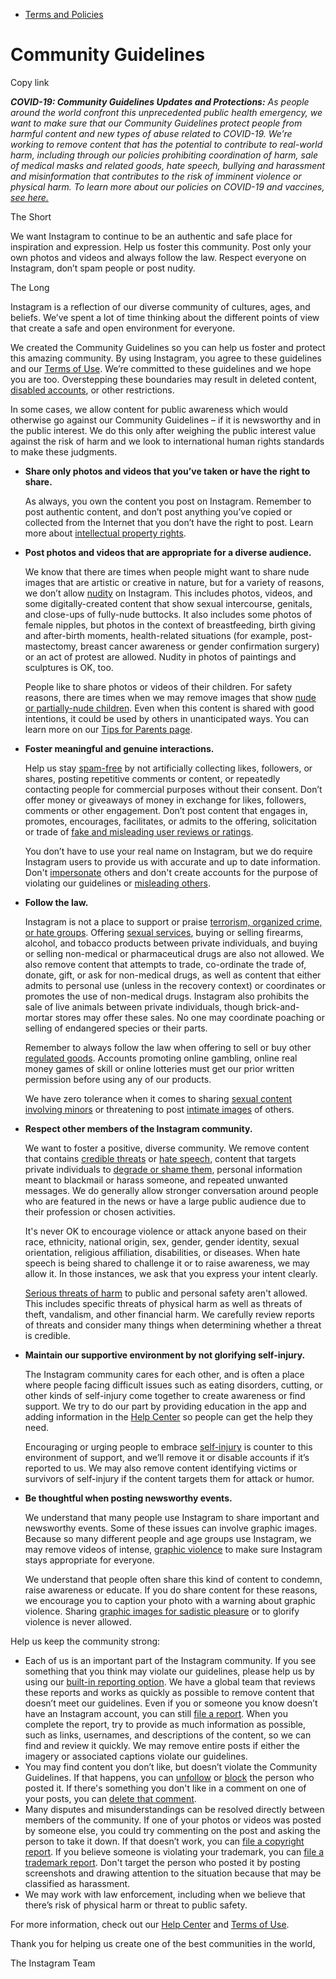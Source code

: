 *   [Terms and Policies](https://help.instagram.com/1417489251945243/?helpref=breadcrumb)

Community Guidelines
====================

Copy link

_**COVID-19: Community Guidelines Updates and Protections:** As people around the world confront this unprecedented public health emergency, we want to make sure that our Community Guidelines protect people from harmful content and new types of abuse related to COVID-19. We’re working to remove content that has the potential to contribute to real-world harm, including through our policies prohibiting coordination of harm, sale of medical masks and related goods, hate speech, bullying and harassment and misinformation that contributes to the risk of imminent violence or physical harm. To learn more about our policies on COVID-19 and vaccines, [see here.](https://help.instagram.com/697825587576762?helpref=faq_content)_

The Short

We want Instagram to continue to be an authentic and safe place for inspiration and expression. Help us foster this community. Post only your own photos and videos and always follow the law. Respect everyone on Instagram, don’t spam people or post nudity.

The Long

Instagram is a reflection of our diverse community of cultures, ages, and beliefs. We’ve spent a lot of time thinking about the different points of view that create a safe and open environment for everyone.

We created the Community Guidelines so you can help us foster and protect this amazing community. By using Instagram, you agree to these guidelines and our [Terms of Use](https://www.instagram.com/legal/terms). We’re committed to these guidelines and we hope you are too. Overstepping these boundaries may result in deleted content, [disabled accounts](https://help.instagram.com/366993040048856?helpref=faq_content), or other restrictions.

In some cases, we allow content for public awareness which would otherwise go against our Community Guidelines – if it is newsworthy and in the public interest. We do this only after weighing the public interest value against the risk of harm and we look to international human rights standards to make these judgments.

*   **Share only photos and videos that you’ve taken or have the right to share.**
    
    As always, you own the content you post on Instagram. Remember to post authentic content, and don’t post anything you’ve copied or collected from the Internet that you don’t have the right to post. Learn more about [intellectual property rights](https://help.instagram.com/126382350847838?helpref=faq_content).
    
*   **Post photos and videos that are appropriate for a diverse audience.**
    
    We know that there are times when people might want to share nude images that are artistic or creative in nature, but for a variety of reasons, we don’t allow [nudity](https://l.instagram.com/?u=https%3A%2F%2Fwww.facebook.com%2Fcommunitystandards%2Fadult_nudity_sexual_activity&e=AT28lfje3m2dXpCExHBVm--K9w21aDyIXYMFwsgOQfi5_Rov7VAoun1BsZjDXhGXPU_NvtI9tbYzPVYQfi37201o3XgjvvpOgahRPZIF-C5_kYumtO4rv1MERczhtepcr6SY7TjUOF1Zl862gijoMw) on Instagram. This includes photos, videos, and some digitally-created content that show sexual intercourse, genitals, and close-ups of fully-nude buttocks. It also includes some photos of female nipples, but photos in the context of breastfeeding, birth giving and after-birth moments, health-related situations (for example, post-mastectomy, breast cancer awareness or gender confirmation surgery) or an act of protest are allowed. Nudity in photos of paintings and sculptures is OK, too.
    
    People like to share photos or videos of their children. For safety reasons, there are times when we may remove images that show [nude or partially-nude children](https://l.instagram.com/?u=https%3A%2F%2Fwww.facebook.com%2Fcommunitystandards%2Fchild_nudity_sexual_exploitation&e=AT28lfje3m2dXpCExHBVm--K9w21aDyIXYMFwsgOQfi5_Rov7VAoun1BsZjDXhGXPU_NvtI9tbYzPVYQfi37201o3XgjvvpOgahRPZIF-C5_kYumtO4rv1MERczhtepcr6SY7TjUOF1Zl862gijoMw). Even when this content is shared with good intentions, it could be used by others in unanticipated ways. You can learn more on our [Tips for Parents page](https://help.instagram.com/154475974694511/?helpref=faq_content).
    
*   **Foster meaningful and genuine interactions.**
    
    Help us stay [spam-free](https://l.instagram.com/?u=https%3A%2F%2Fwww.facebook.com%2Fcommunitystandards%2Fspam&e=AT28lfje3m2dXpCExHBVm--K9w21aDyIXYMFwsgOQfi5_Rov7VAoun1BsZjDXhGXPU_NvtI9tbYzPVYQfi37201o3XgjvvpOgahRPZIF-C5_kYumtO4rv1MERczhtepcr6SY7TjUOF1Zl862gijoMw) by not artificially collecting likes, followers, or shares, posting repetitive comments or content, or repeatedly contacting people for commercial purposes without their consent. Don’t offer money or giveaways of money in exchange for likes, followers, comments or other engagement. Don’t post content that engages in, promotes, encourages, facilitates, or admits to the offering, solicitation or trade of [fake and misleading user reviews or ratings](https://l.instagram.com/?u=https%3A%2F%2Fwww.facebook.com%2Fcommunitystandards%2Ffraud_deception&e=AT28lfje3m2dXpCExHBVm--K9w21aDyIXYMFwsgOQfi5_Rov7VAoun1BsZjDXhGXPU_NvtI9tbYzPVYQfi37201o3XgjvvpOgahRPZIF-C5_kYumtO4rv1MERczhtepcr6SY7TjUOF1Zl862gijoMw).
    
    You don’t have to use your real name on Instagram, but we do require Instagram users to provide us with accurate and up to date information. Don't [impersonate](https://l.instagram.com/?u=https%3A%2F%2Fwww.facebook.com%2Fcommunitystandards%2Fmisrepresentation&e=AT28lfje3m2dXpCExHBVm--K9w21aDyIXYMFwsgOQfi5_Rov7VAoun1BsZjDXhGXPU_NvtI9tbYzPVYQfi37201o3XgjvvpOgahRPZIF-C5_kYumtO4rv1MERczhtepcr6SY7TjUOF1Zl862gijoMw) others and don't create accounts for the purpose of violating our guidelines or [misleading others](https://l.instagram.com/?u=https%3A%2F%2Ftransparency.fb.com%2Fpolicies%2Fcommunity-standards%2Finauthentic-behavior%2F&e=AT28lfje3m2dXpCExHBVm--K9w21aDyIXYMFwsgOQfi5_Rov7VAoun1BsZjDXhGXPU_NvtI9tbYzPVYQfi37201o3XgjvvpOgahRPZIF-C5_kYumtO4rv1MERczhtepcr6SY7TjUOF1Zl862gijoMw).
    
*   **Follow the law.**
    
    Instagram is not a place to support or praise [terrorism, organized crime, or hate groups](https://l.instagram.com/?u=https%3A%2F%2Fwww.facebook.com%2Fcommunitystandards%2Fdangerous_individuals_organizations&e=AT28lfje3m2dXpCExHBVm--K9w21aDyIXYMFwsgOQfi5_Rov7VAoun1BsZjDXhGXPU_NvtI9tbYzPVYQfi37201o3XgjvvpOgahRPZIF-C5_kYumtO4rv1MERczhtepcr6SY7TjUOF1Zl862gijoMw). Offering [sexual services](https://l.instagram.com/?u=https%3A%2F%2Fwww.facebook.com%2Fcommunitystandards%2Fsexual_solicitation&e=AT28lfje3m2dXpCExHBVm--K9w21aDyIXYMFwsgOQfi5_Rov7VAoun1BsZjDXhGXPU_NvtI9tbYzPVYQfi37201o3XgjvvpOgahRPZIF-C5_kYumtO4rv1MERczhtepcr6SY7TjUOF1Zl862gijoMw), buying or selling firearms, alcohol, and tobacco products between private individuals, and buying or selling non-medical or pharmaceutical drugs are also not allowed. We also remove content that attempts to trade, co-ordinate the trade of, donate, gift, or ask for non-medical drugs, as well as content that either admits to personal use (unless in the recovery context) or coordinates or promotes the use of non-medical drugs. Instagram also prohibits the sale of live animals between private individuals, though brick-and-mortar stores may offer these sales. No one may coordinate poaching or selling of endangered species or their parts.
    
    Remember to always follow the law when offering to sell or buy other [regulated goods](https://l.instagram.com/?u=https%3A%2F%2Fwww.facebook.com%2Fcommunitystandards%2Fregulated_goods&e=AT28lfje3m2dXpCExHBVm--K9w21aDyIXYMFwsgOQfi5_Rov7VAoun1BsZjDXhGXPU_NvtI9tbYzPVYQfi37201o3XgjvvpOgahRPZIF-C5_kYumtO4rv1MERczhtepcr6SY7TjUOF1Zl862gijoMw). Accounts promoting online gambling, online real money games of skill or online lotteries must get our prior written permission before using any of our products.
    
    We have zero tolerance when it comes to sharing [sexual content involving minors](https://l.instagram.com/?u=https%3A%2F%2Fwww.facebook.com%2Fcommunitystandards%2Fchild_nudity_sexual_exploitation&e=AT28lfje3m2dXpCExHBVm--K9w21aDyIXYMFwsgOQfi5_Rov7VAoun1BsZjDXhGXPU_NvtI9tbYzPVYQfi37201o3XgjvvpOgahRPZIF-C5_kYumtO4rv1MERczhtepcr6SY7TjUOF1Zl862gijoMw) or threatening to post [intimate images](https://l.instagram.com/?u=https%3A%2F%2Fwww.facebook.com%2Fcommunitystandards%2Fsexual_exploitation_adults&e=AT28lfje3m2dXpCExHBVm--K9w21aDyIXYMFwsgOQfi5_Rov7VAoun1BsZjDXhGXPU_NvtI9tbYzPVYQfi37201o3XgjvvpOgahRPZIF-C5_kYumtO4rv1MERczhtepcr6SY7TjUOF1Zl862gijoMw) of others.
    
*   **Respect other members of the Instagram community.**
    
    We want to foster a positive, diverse community. We remove content that contains [credible threats](https://l.instagram.com/?u=https%3A%2F%2Fwww.facebook.com%2Fcommunitystandards%2Fcredible_violence&e=AT28lfje3m2dXpCExHBVm--K9w21aDyIXYMFwsgOQfi5_Rov7VAoun1BsZjDXhGXPU_NvtI9tbYzPVYQfi37201o3XgjvvpOgahRPZIF-C5_kYumtO4rv1MERczhtepcr6SY7TjUOF1Zl862gijoMw) or [hate speech](https://l.instagram.com/?u=https%3A%2F%2Fwww.facebook.com%2Fcommunitystandards%2Fhate_speech&e=AT28lfje3m2dXpCExHBVm--K9w21aDyIXYMFwsgOQfi5_Rov7VAoun1BsZjDXhGXPU_NvtI9tbYzPVYQfi37201o3XgjvvpOgahRPZIF-C5_kYumtO4rv1MERczhtepcr6SY7TjUOF1Zl862gijoMw), content that targets private individuals to [degrade or shame them](https://l.instagram.com/?u=https%3A%2F%2Fwww.facebook.com%2Fcommunitystandards%2Fbullying&e=AT28lfje3m2dXpCExHBVm--K9w21aDyIXYMFwsgOQfi5_Rov7VAoun1BsZjDXhGXPU_NvtI9tbYzPVYQfi37201o3XgjvvpOgahRPZIF-C5_kYumtO4rv1MERczhtepcr6SY7TjUOF1Zl862gijoMw), personal information meant to blackmail or harass someone, and repeated unwanted messages. We do generally allow stronger conversation around people who are featured in the news or have a large public audience due to their profession or chosen activities.
    
    It's never OK to encourage violence or attack anyone based on their race, ethnicity, national origin, sex, gender, gender identity, sexual orientation, religious affiliation, disabilities, or diseases. When hate speech is being shared to challenge it or to raise awareness, we may allow it. In those instances, we ask that you express your intent clearly.
    
    [Serious threats of harm](https://l.instagram.com/?u=https%3A%2F%2Fwww.facebook.com%2Fcommunitystandards%2Fcredible_violence&e=AT28lfje3m2dXpCExHBVm--K9w21aDyIXYMFwsgOQfi5_Rov7VAoun1BsZjDXhGXPU_NvtI9tbYzPVYQfi37201o3XgjvvpOgahRPZIF-C5_kYumtO4rv1MERczhtepcr6SY7TjUOF1Zl862gijoMw) to public and personal safety aren't allowed. This includes specific threats of physical harm as well as threats of theft, vandalism, and other financial harm. We carefully review reports of threats and consider many things when determining whether a threat is credible.
    
*   **Maintain our supportive environment by not glorifying self-injury.**
    
    The Instagram community cares for each other, and is often a place where people facing difficult issues such as eating disorders, cutting, or other kinds of self-injury come together to create awareness or find support. We try to do our part by providing education in the app and adding information in the [Help Center](https://help.instagram.com/) so people can get the help they need.
    
    Encouraging or urging people to embrace [self-injury](https://l.instagram.com/?u=https%3A%2F%2Fwww.facebook.com%2Fcommunitystandards%2Fsuicide_self_injury_violence&e=AT28lfje3m2dXpCExHBVm--K9w21aDyIXYMFwsgOQfi5_Rov7VAoun1BsZjDXhGXPU_NvtI9tbYzPVYQfi37201o3XgjvvpOgahRPZIF-C5_kYumtO4rv1MERczhtepcr6SY7TjUOF1Zl862gijoMw) is counter to this environment of support, and we’ll remove it or disable accounts if it’s reported to us. We may also remove content identifying victims or survivors of self-injury if the content targets them for attack or humor.
    
*   **Be thoughtful when posting newsworthy events.**
    
    We understand that many people use Instagram to share important and newsworthy events. Some of these issues can involve graphic images. Because so many different people and age groups use Instagram, we may remove videos of intense, [graphic violence](https://l.instagram.com/?u=https%3A%2F%2Fwww.facebook.com%2Fcommunitystandards%2Fgraphic_violence&e=AT28lfje3m2dXpCExHBVm--K9w21aDyIXYMFwsgOQfi5_Rov7VAoun1BsZjDXhGXPU_NvtI9tbYzPVYQfi37201o3XgjvvpOgahRPZIF-C5_kYumtO4rv1MERczhtepcr6SY7TjUOF1Zl862gijoMw) to make sure Instagram stays appropriate for everyone.
    
    We understand that people often share this kind of content to condemn, raise awareness or educate. If you do share content for these reasons, we encourage you to caption your photo with a warning about graphic violence. Sharing [graphic images for sadistic pleasure](https://l.instagram.com/?u=https%3A%2F%2Fwww.facebook.com%2Fcommunitystandards%2Fcruel_insensitive&e=AT28lfje3m2dXpCExHBVm--K9w21aDyIXYMFwsgOQfi5_Rov7VAoun1BsZjDXhGXPU_NvtI9tbYzPVYQfi37201o3XgjvvpOgahRPZIF-C5_kYumtO4rv1MERczhtepcr6SY7TjUOF1Zl862gijoMw) or to glorify violence is never allowed.
    

Help us keep the community strong:

*   Each of us is an important part of the Instagram community. If you see something that you think may violate our guidelines, please help us by using our [built-in reporting option](https://help.instagram.com/165828726894770?helpref=faq_content). We have a global team that reviews these reports and works as quickly as possible to remove content that doesn’t meet our guidelines. Even if you or someone you know doesn’t have an Instagram account, you can still [file a report](https://help.instagram.com/contact/383679321740945). When you complete the report, try to provide as much information as possible, such as links, usernames, and descriptions of the content, so we can find and review it quickly. We may remove entire posts if either the imagery or associated captions violate our guidelines.
*   You may find content you don’t like, but doesn’t violate the Community Guidelines. If that happens, you can [unfollow](https://help.instagram.com/286340048138725?helpref=faq_content) or [block](https://help.instagram.com/426700567389543/?helpref=faq_content) the person who posted it. If there's something you don't like in a comment on one of your posts, you can [delete that comment](https://help.instagram.com/289098941190483?helpref=faq_content).
*   Many disputes and misunderstandings can be resolved directly between members of the community. If one of your photos or videos was posted by someone else, you could try commenting on the post and asking the person to take it down. If that doesn’t work, you can [file a copyright report](https://help.instagram.com/126382350847838?helpref=faq_content). If you believe someone is violating your trademark, you can [file a trademark report](https://help.instagram.com/222826637847963?helpref=faq_content). Don't target the person who posted it by posting screenshots and drawing attention to the situation because that may be classified as harassment.
*   We may work with law enforcement, including when we believe that there’s risk of physical harm or threat to public safety.

For more information, check out our [Help Center](https://help.instagram.com/) and [Terms of Use](https://l.instagram.com/?u=http%3A%2F%2Finstagram.com%2Flegal%2Fterms%2F%23&e=AT28lfje3m2dXpCExHBVm--K9w21aDyIXYMFwsgOQfi5_Rov7VAoun1BsZjDXhGXPU_NvtI9tbYzPVYQfi37201o3XgjvvpOgahRPZIF-C5_kYumtO4rv1MERczhtepcr6SY7TjUOF1Zl862gijoMw).

Thank you for helping us create one of the best communities in the world,

The Instagram Team